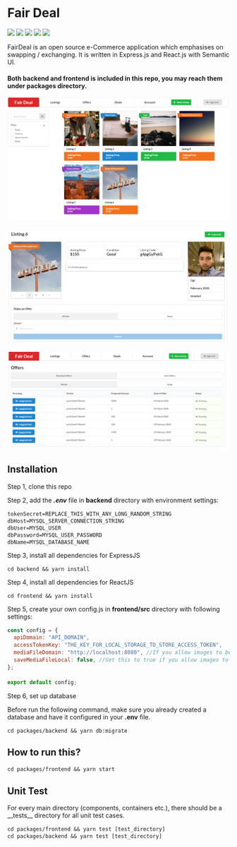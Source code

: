 # Fair Deal

<p>
  <img src="https://img.shields.io/badge/React-16.8.+-lightblue.svg">
  <img src="https://img.shields.io/badge/Semantic UI-0.88.+-purple.svg">
  <img src="https://img.shields.io/badge/Nodejs-8.10.+-green.svg">
  <img src="https://img.shields.io/badge/Express-4.16.+-black.svg">
  <img src="https://img.shields.io/badge/MySQL-5.7.+-blue.svg">
</p>

FairDeal is an open source e-Commerce application which emphasises on swapping / exchanging.
It is written in Express.js and React.js with Semantic UI.

#### Both backend and frontend is included in this repo, you may reach them under packages directory.


![Screenshot](/images/browse.png)


![Screenshot](/images/offer.png)


![Screenshot](/images/offerdetail.png)




## Installation

Step 1, clone this repo

Step 2, add the **_.env_** file in **backend** directory with environment settings:

```
tokenSecret=REPLACE_THIS_WITH_ANY_LONG_RANDOM_STRING
dbHost=MYSQL_SERVER_CONNECTION_STRING
dbUser=MYSQL_USER
dbPassword=MYSQL_USER_PASSWORD
dbName=MYSQL_DATABASE_NAME
```

Step 3, install all dependencies for ExpressJS

```console
cd backend && yarn install
```

Step 4, install all dependencies for ReactJS

```console
cd frontend && yarn install
```

Step 5, create your own config.js in **frontend/src** directory with following settings:

```javascript
const config = {
  apiDomain: "API_DOMAIN",
  accessTokenKey: "THE_KEY_FOR_LOCAL_STORAGE_TO_STORE_ACCESS_TOKEN",
  mediaFileDomain: "http://localhost:8080", //If you allow images to be uploaded to your local server
  saveMediaFileLocal: false, //Set this to true if you allow images to be uploaded to your local server
};

export default config;
```

Step 6, set up database

Before run the following command, make sure you already created a database and have it configured in your **.env** file.

```console
cd packages/backend && yarn db:migrate
```

## How to run this?

```console
cd packages/frontend && yarn start
```

## Unit Test

For every main directory (components, containers etc.), there should be a \_\_tests\_\_ directory for all unit test cases.

```console
cd packages/frontend && yarn test [test_directory]
cd packages/backend && yarn test [test_directory]
```

